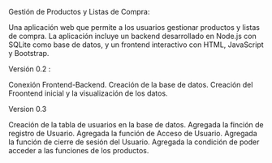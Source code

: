 Gestión de Productos y Listas de Compra:

Una aplicación web que permite a los usuarios gestionar productos y listas de compra. La aplicación incluye un backend desarrollado en Node.js con SQLite como base de datos, y un frontend interactivo con HTML, JavaScript y Bootstrap.

Versión 0.2 :

Conexión Frontend-Backend.
Creación de la base de datos.
Creación del Froontend inicial y la visualización de los datos.

Version 0.3

Creación de la tabla de usuarios en la base de datos.
Agregada la finción de registro de Usuario.
Agregada la función de Acceso de Usuario.
Agregada la función de cierre de sesión del Usuario.
Agregada la condición de poder acceder a las funciones de los productos.